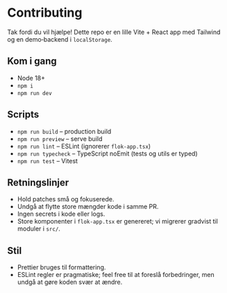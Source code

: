 # Contributing

Tak fordi du vil hjælpe! Dette repo er en lille Vite + React app med Tailwind og en demo‑backend i `localStorage`.

## Kom i gang
- Node 18+
- `npm i`
- `npm run dev`

## Scripts
- `npm run build` – production build
- `npm run preview` – serve build
- `npm run lint` – ESLint (ignorerer `flok-app.tsx`)
- `npm run typecheck` – TypeScript noEmit (tests og utils er typed)
- `npm run test` – Vitest

## Retningslinjer
- Hold patches små og fokuserede.
- Undgå at flytte store mængder kode i samme PR.
- Ingen secrets i kode eller logs.
- Store komponenter i `flok-app.tsx` er genereret; vi migrerer gradvist til moduler i `src/`.

## Stil
- Prettier bruges til formattering.
- ESLint regler er pragmatiske; feel free til at foreslå forbedringer, men undgå at gøre koden svær at ændre.

